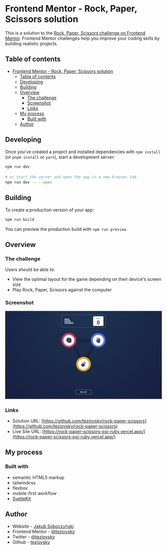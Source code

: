 # Frontend Mentor - Rock, Paper, Scissors solution

This is a solution to the [Rock, Paper, Scissors challenge on Frontend Mentor](https://www.frontendmentor.io/challenges/rock-paper-scissors-game-pTgwgvgH). Frontend Mentor challenges help you improve your coding skills by building realistic projects.

## Table of contents

- [Frontend Mentor - Rock, Paper, Scissors solution](#frontend-mentor---rock-paper-scissors-solution)
  - [Table of contents](#table-of-contents)
  - [Developing](#developing)
  - [Building](#building)
  - [Overview](#overview)
    - [The challenge](#the-challenge)
    - [Screenshot](#screenshot)
    - [Links](#links)
  - [My process](#my-process)
    - [Built with](#built-with)
  - [Author](#author)

## Developing

Once you've created a project and installed dependencies with `npm install` (or `pnpm install` or `yarn`), start a development server:

```bash
npm run dev

# or start the server and open the app in a new browser tab
npm run dev -- --open
```

## Building

To create a production version of your app:

```bash
npm run build
```

You can preview the production build with `npm run preview`.

## Overview

### The challenge

Users should be able to:

- View the optimal layout for the game depending on their device's screen size
- Play Rock, Paper, Scissors against the computer

### Screenshot

![screenshot of website](./screenshot.jpg)

### Links

- Solution URL: [https://github.com/teziovsky/rock-paper-scissors](https://github.com/teziovsky/rock-paper-scissors)
- Live Site URL: [https://rock-paper-scissors-psi-ruby.vercel.app/](https://rock-paper-scissors-psi-ruby.vercel.app/)

## My process

### Built with

- semantic HTML5 markup
- tailwindcss
- flexbox
- mobile-first workflow
- [SvelteKit](https://kit.svelte.dev/)

## Author

- Website - [Jakub Soboczyński](https://www.jakubsoboczynski.pl/)
- Frontend Mentor - [@teziovsky](https://www.frontendmentor.io/profile/teziovsky)
- Twitter - [@teziovsky](https://twitter.com/teziovsky)
- Github - [teziovsky](https://github.com/teziovsky/)
